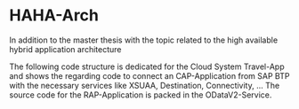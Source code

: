 # HAHA-Arch
In addition to the master thesis with the topic related to the high available hybrid application architecture

The following code structure is dedicated for the Cloud System Travel-App and shows the regarding code to connect an CAP-Application from SAP BTP with the necessary services like XSUAA, Destination, Connectivity, ...
The source code for the RAP-Application is packed in the ODataV2-Service.


